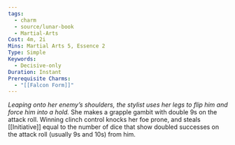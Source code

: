 ```yaml
---
tags:
  - charm
  - source/lunar-book
  - Martial-Arts
Cost: 4m, 2i
Mins: Martial Arts 5, Essence 2
Type: Simple
Keywords:
  - Decisive-only
Duration: Instant
Prerequisite Charms:
  - "[[Falcon Form]]"
---
```

*Leaping onto her enemy’s shoulders, the stylist uses her legs to flip him and force him into a hold.*
She makes a grapple gambit with double 9s on the attack roll. Winning clinch control knocks her foe prone, and steals [[Initiative]] equal to the number of dice that show doubled successes on the attack roll (usually 9s and 10s) from him.